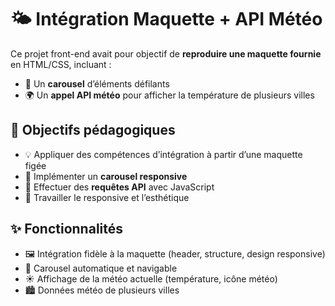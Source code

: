 # 🌤️ Intégration Maquette + API Météo

Ce projet front-end avait pour objectif de **reproduire une maquette fournie** en HTML/CSS, incluant :

- 🎠 Un **carousel** d’éléments défilants
- 🌍 Un **appel API météo** pour afficher la température de plusieurs villes


## 🎯 Objectifs pédagogiques

- 💡 Appliquer des compétences d’intégration à partir d’une maquette figée
- 🔄 Implémenter un **carousel responsive**
- 🔗 Effectuer des **requêtes API** avec JavaScript
- 📐 Travailler le responsive et l’esthétique


## ✨ Fonctionnalités

- 🖼 Intégration fidèle à la maquette (header, structure, design responsive)
- 🎠 Carousel automatique et navigable
- ☀️ Affichage de la météo actuelle (température, icône météo)
- 🏙 Données météo de plusieurs villes
